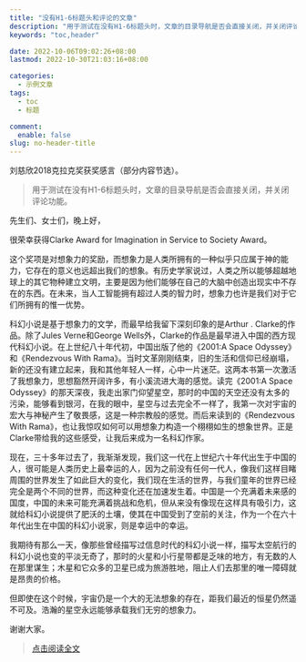 ```yaml
---
title: "没有H1-6标题头和评论的文章"
description: "用于测试在没有H1-6标题头时，文章的目录导航是否会直接关闭，并关闭评论功能。"
keywords: "toc,header"

date: 2022-10-06T09:02:26+08:00
lastmod: 2022-10-30T21:03:16+08:00

categories:
  - 示例文章
tags:
  - toc
  - 标题

comment:
  enable: false
slug: no-header-title
---
```


刘慈欣2018克拉克奖获奖感言（部分内容节选）。

> 用于测试在没有H1-6标题头时，文章的目录导航是否会直接关闭，并关闭评论功能。

<!--more-->

先生们、女士们，晚上好，

很荣幸获得Clarke Award for Imagination in Service to Society Award。

这个奖项是对想象力的奖励，而想象力是人类所拥有的一种似乎只应属于神的能力，它存在的意义也远超出我们的想象。有历史学家说过，人类之所以能够超越地球上的其它物种建立文明，主要是因为他们能够在自己的大脑中创造出现实中不存在的东西。在未来，当人工智能拥有超过人类的智力时，想象力也许是我们对于它们所拥有的惟一优势。

科幻小说是基于想象力的文学，而最早给我留下深刻印象的是Arthur . Clarke的作品。除了Jules Verne和George Wells外，Clarke的作品是最早进入中国的西方现代科幻小说。在上世纪八十年代初，中国出版了他的《2001:A Space Odyssey》和《Rendezvous With Rama》。当时文革刚刚结束，旧的生活和信仰已经崩塌，新的还没有建立起来，我和其他年轻人一样，心中一片迷茫。这两本书第一次激活了我想象力，思想豁然开阔许多，有小溪流进大海的感觉。读完《2001:A Space Odyssey》的那天深夜，我走出家门仰望星空，那时的中国的天空还没有太多的污染，能够看到银河，在我的眼中，星空与过去完全不一样了，我第一次对宇宙的宏大与神秘产生了敬畏感，这是一种宗教般的感觉。而后来读到的《Rendezvous With Rama》，也让我惊叹如何可以用想象力构造一个栩栩如生的想象世界。正是Clarke带给我的这些感受，让我后来成为一名科幻作家。

现在，三十多年过去了，我渐渐发现，我们这一代在上世纪六十年代出生于中国的人，很可能是人类历史上最幸运的人，因为之前没有任何一代人，像我们这样目睹周围的世界发生了如此巨大的变化，我们现在生活的世界，与我们童年的世界已经完全是两个不同的世界，而这种变化还在加速发生着。中国是一个充满着未来感的国度，中国的未来可能充满着挑战和危机，但从来没有像现在这样具有吸引力，这就给科幻小说提供了肥沃的土壤，使其在中国受到了空前的关注，作为一个在六十年代出生在中国的科幻小说家，则是幸运中的幸运。

我期待有那么一天，像那些曾经描写过信息时代的科幻小说一样，描写太空航行的科幻小说也变的平淡无奇了，那时的火星和小行星带都是乏味的地方，有无数的人在那里谋生；木星和它众多的卫星已成为旅游胜地，阻止人们去那里的唯一障碍就是昂贵的价格。

但即使在这个时候，宇宙仍是一个大的无法想象的存在，距我们最近的恒星仍然遥不可及。浩瀚的星空永远能够承载我们无穷的想象力。

谢谢大家。


> [点击阅读全文](https://weread.qq.com/web/reader/ce032b305a9bc1ce0b0dd2akecc32f3013eccbc87e4b62e)
